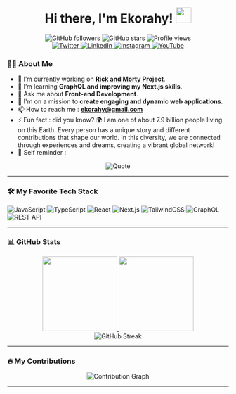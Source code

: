 <h1 align="center">
  Hi there, I'm Ekorahy!
  <img src="https://media.giphy.com/media/hvRJCLFzcasrR4ia7z/giphy.gif" width="35px">
</h1>

<div align="center">
  <img src="https://img.shields.io/github/followers/ekorahy?color=ff69b4&style=for-the-badge" alt="GitHub followers"> 
  <img src="https://img.shields.io/github/stars/ekorahy?color=ff69b4&style=for-the-badge" alt="GitHub stars">
  <img src="https://komarev.com/ghpvc/?username=ekorahy&color=ff69b4&style=for-the-badge" alt="Profile views">
</div>

<div align="center">
  <a href="https://twitter.com/ekorahy08" target="_blank">
    <img src="https://img.shields.io/badge/-Twitter-1DA1F2?style=for-the-badge&logo=twitter&logoColor=white" alt="Twitter">
  </a>
  <a href="https://www.linkedin.com/in/ekorahy/" target="_blank">
    <img src="https://img.shields.io/badge/-LinkedIn-0077B5?style=for-the-badge&logo=linkedin&logoColor=white" alt="LinkedIn">
  </a>
  <a href="https://www.instagram.com/ekorahy/" target="_blank">
    <img src="https://img.shields.io/badge/-Instagram-E1306C?style=for-the-badge&logo=instagram&logoColor=white" alt="Instagram">
  </a>
  <a href="https://www.youtube.com/@ekorahy" target="_blank">
    <img src="https://img.shields.io/badge/-YouTube-FF0000?style=for-the-badge&logo=youtube&logoColor=white" alt="YouTube">
  </a>
</div>


### 👨‍💻 About Me

- 🔭 I’m currently working on **[Rick and Morty Project](https://github.com/ekorahy/rick-and-morty)**.
- 🌱 I’m learning **GraphQL and improving my Next.js skills**.
- 💬 Ask me about **Front-end Development**.
- 🎯 I'm on a mission to **create engaging and dynamic web applications**.
- 📫 How to reach me : **ekorahy@gmail.com**
- ⚡ Fun fact : did you know? 🌍 I am one of about 7.9 billion people living on this Earth. Every person has a unique story and different contributions that shape our world. In this diversity, we are connected through experiences and dreams, creating a vibrant global network!
- 📌 Self reminder :

<div align="center">
  <img src="https://quotes-github-readme.vercel.app/api?type=horizontal&theme=radical&quote=Ngelmu%20iku%20kalakone%20kanthi%20laku%20(skills%20are%20gained%20through%20continuous%20practice).&author=Pakubuwono%20IV%20in%20Serat%20Wulangreh&color=ff69b4" alt="Quote" />
</div>



---

### 🛠️ My Favorite Tech Stack

![JavaScript](https://img.shields.io/badge/JavaScript-FFCA28?style=for-the-badge&logo=javascript&logoColor=white)
![TypeScript](https://img.shields.io/badge/TypeScript-3178C6?style=for-the-badge&logo=typescript&logoColor=white)
![React](https://img.shields.io/badge/React-61DAFB?style=for-the-badge&logo=react&logoColor=black)
![Next.js](https://img.shields.io/badge/Next.js-000000?style=for-the-badge&logo=next.js&logoColor=white)
![TailwindCSS](https://img.shields.io/badge/TailwindCSS-38B2AC?style=for-the-badge&logo=tailwind-css&logoColor=white)
![GraphQL](https://img.shields.io/badge/GraphQL-E10098?style=for-the-badge&logo=graphql&logoColor=white)
![REST API](https://img.shields.io/badge/REST-FF69B4?style=for-the-badge&logo=postman&logoColor=white)

---

### 📊 GitHub Stats
<div align="center">
  <a href="https://github.com/ekorahy">
    <img height="170em" src="https://github-readme-stats-eight-theta.vercel.app/api?username=ekorahy&show_icons=true&theme=algolia&include_all_commits=true&count_private=true&title_color=ff69b4&icon_color=ff69b4&text_color=ffffff&bg_color=000000"/>
    <img height="170em" src="https://github-readme-stats-eight-theta.vercel.app/api/top-langs/?username=ekorahy&layout=compact&langs_count=8&theme=algolia&title_color=ff69b4&icon_color=ff69b4&text_color=ffffff&bg_color=000000"/>
  </a>
</div>

<div align="center">
  <img src="https://github-readme-streak-stats.herokuapp.com/?user=ekorahy&theme=radical&title_color=ff69b4&background=000000&ring=ff69b4&fire=ff69b4&currStreakLabel=ff69b4&include_all_commits=true&count_private=true" alt="GitHub Streak" />
</div>

---

### 🔥 My Contributions

<div align="center">
  <img src="https://github-readme-activity-graph.vercel.app/graph?username=ekorahy&theme=dracula&bg_color=000000&color=ff69b4&line=ff69b4&point=ff69b4&area=true" alt="Contribution Graph">
</div>

---

